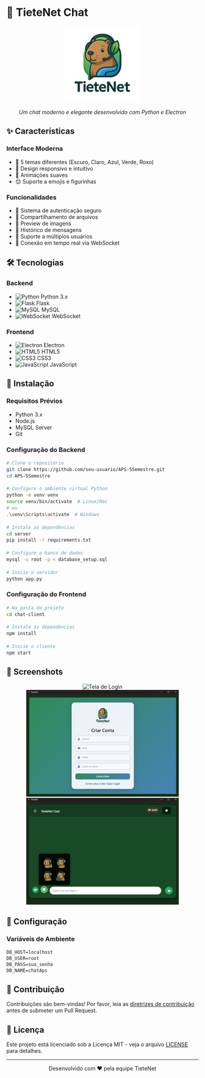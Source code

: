 # 💬 TieteNet Chat

<div align="center">
  <img src="chat-client/img/logo.png" alt="TieteNet Logo" width="200"/>
  <br/>
  <p><i>Um chat moderno e elegante desenvolvido com Python e Electron</i></p>
</div>

## ✨ Características

### Interface Moderna
- 🎨 5 temas diferentes (Escuro, Claro, Azul, Verde, Roxo)
- 💅 Design responsivo e intuitivo
- 🌟 Animações suaves
- 😊 Suporte a emojis e figurinhas

### Funcionalidades
- 🔐 Sistema de autenticação seguro
- 📁 Compartilhamento de arquivos
- 📸 Preview de imagens
- 💾 Histórico de mensagens
- 👥 Suporte a múltiplos usuários
- 🔄 Conexão em tempo real via WebSocket

## 🛠️ Tecnologias

### Backend
- ![Python](https://img.shields.io/badge/Python-3776AB?style=flat&logo=python&logoColor=white) Python 3.x
- ![Flask](https://img.shields.io/badge/Flask-000000?style=flat&logo=flask&logoColor=white) Flask
- ![MySQL](https://img.shields.io/badge/MySQL-4479A1?style=flat&logo=mysql&logoColor=white) MySQL
- ![WebSocket](https://img.shields.io/badge/WebSocket-010101?style=flat&logo=socket.io&logoColor=white) WebSocket

### Frontend
- ![Electron](https://img.shields.io/badge/Electron-47848F?style=flat&logo=electron&logoColor=white) Electron
- ![HTML5](https://img.shields.io/badge/HTML5-E34F26?style=flat&logo=html5&logoColor=white) HTML5
- ![CSS3](https://img.shields.io/badge/CSS3-1572B6?style=flat&logo=css3&logoColor=white) CSS3
- ![JavaScript](https://img.shields.io/badge/JavaScript-F7DF1E?style=flat&logo=javascript&logoColor=black) JavaScript

## 🚀 Instalação

### Requisitos Prévios
- Python 3.x
- Node.js
- MySQL Server
- Git

### Configuração do Backend
```bash
# Clone o repositório
git clone https://github.com/seu-usuario/APS-5Semestre.git
cd APS-5Semestre

# Configure o ambiente virtual Python
python -m venv venv
source venv/bin/activate  # Linux/Mac
# ou
.\venv\Scripts\activate  # Windows

# Instale as dependências
cd server
pip install -r requirements.txt

# Configure o banco de dados
mysql -u root -p < database_setup.sql

# Inicie o servidor
python app.py
```

### Configuração do Frontend
```bash
# Na pasta do projeto
cd chat-client

# Instale as dependências
npm install

# Inicie o cliente
npm start
```

## 📸 Screenshots

<div align="center">
  <img src="chat-client/img/img/login.png" alt="Tela de Login" width="400"/>
  <img src="chat-client/img/cadastro.png" alt="Tela de Cadastro" width="400"/>
  <img src="chat-client/img/chat.png" alt="Tela do Chat" width="400"/>
</div>

## 🔧 Configuração

### Variáveis de Ambiente
```env
DB_HOST=localhost
DB_USER=root
DB_PASS=sua_senha
DB_NAME=chatAps
```

## 👥 Contribuição
Contribuições são bem-vindas! Por favor, leia as [diretrizes de contribuição](CONTRIBUTING.md) antes de submeter um Pull Request.

## 📝 Licença
Este projeto está licenciado sob a Licença MIT - veja o arquivo [LICENSE](LICENSE) para detalhes.

---
<div align="center">
  <p>Desenvolvido com ❤️ pela equipe TieteNet</p>
</div>
